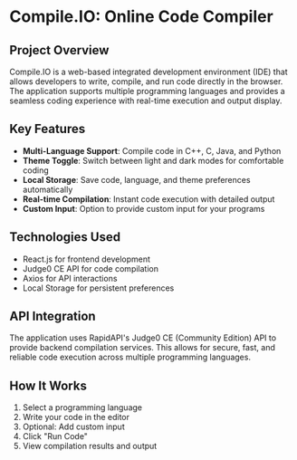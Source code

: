 <h1>Compile.IO: Online Code Compiler</h1>
        
  <section class="overview">
            <h2>Project Overview</h2>
            <p>Compile.IO is a web-based integrated development environment (IDE) that allows developers to write, compile, and run code directly in the browser. The application supports multiple programming languages and provides a seamless coding experience with real-time execution and output display.</p>
        </section>
        
  <section class="features">
            <h2>Key Features</h2>
            <ul>
                <li><strong>Multi-Language Support</strong>: Compile code in C++, C, Java, and Python</li>
                <li><strong>Theme Toggle</strong>: Switch between light and dark modes for comfortable coding</li>
                <li><strong>Local Storage</strong>: Save code, language, and theme preferences automatically</li>
                <li><strong>Real-time Compilation</strong>: Instant code execution with detailed output</li>
                <li><strong>Custom Input</strong>: Option to provide custom input for your programs</li>
            </ul>
        </section>
        
  <section class="technologies">
            <h2>Technologies Used</h2>
            <ul>
                <li>React.js for frontend development</li>
                <li>Judge0 CE API for code compilation</li>
                <li>Axios for API interactions</li>
                <li>Local Storage for persistent preferences</li>
            </ul>
        </section>
        
  <section class="api-integration">
            <h2>API Integration</h2>
            <p>The application uses RapidAPI's Judge0 CE (Community Edition) API to provide backend compilation services. This allows for secure, fast, and reliable code execution across multiple programming languages.</p>
        </section>
        
<section class="how-it-works">
            <h2>How It Works</h2>
            <ol>
                <li>Select a programming language</li>
                <li>Write your code in the editor</li>
                <li>Optional: Add custom input</li>
                <li>Click "Run Code"</li>
                <li>View compilation results and output</li>
            </ol>
        </section>
